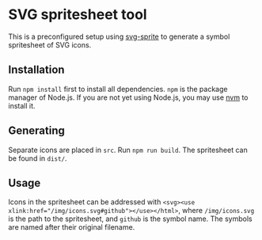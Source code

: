 # SVG spritesheet tool #
This is a preconfigured setup using [svg-sprite](https://github.com/jkphl/svg-sprite) to generate a symbol spritesheet of SVG icons.

## Installation ##
Run `npm install` first to install all dependencies. `npm` is the package manager of Node.js. If you are not yet using Node.js, you may use [nvm](https://github.com/creationix/nvm) to install it.

## Generating ##
Separate icons are placed in `src`. Run `npm run build`. The spritesheet can be found in `dist/`.

## Usage ##
Icons in the spritesheet can be addressed with `<svg><use xlink:href="/img/icons.svg#github"></use></html>`, where `/img/icons.svg` is the path to the spritesheet, and `github` is the symbol name. The symbols are named after their original filename.
